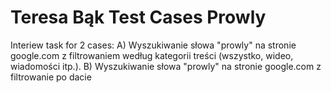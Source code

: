 # Teresa Bąk Test Cases Prowly

Interiew task for 2 cases:
A) Wyszukiwanie słowa "prowly" na stronie google.com z filtrowaniem według kategorii treści (wszystko, wideo, wiadomości itp.).
B) Wyszukiwanie słowa "prowly" na stronie google.com z filtrowanie po dacie
